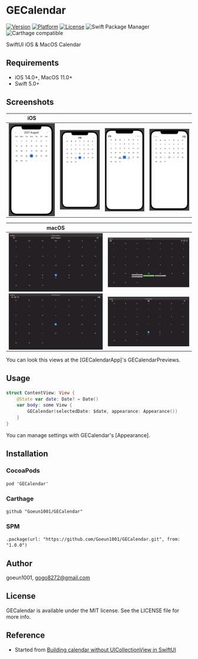 # GECalendar

[![Version](https://img.shields.io/cocoapods/v/GECalendar.svg?style=flat)](https://cocoapods.org/pods/GECalendar)
[![Platform](https://img.shields.io/cocoapods/p/GECalendar.svg?style=flat)](https://cocoapods.org/pods/GECalendar)
[![License](https://img.shields.io/cocoapods/l/GECalendar.svg?style=flat)](https://cocoapods.org/pods/GECalendar)
![Swift Package Manager](https://img.shields.io/badge/Swift_Package_Manager-compatible-4BC51D.svg?style=flat)
![Carthage compatible](https://img.shields.io/badge/Carthage-compatible-4BC51D.svg?style=flat)

SwiftUI iOS & MacOS Calendar

## Requirements

- iOS 14.0+, MacOS 11.0+
- Swift 5.0+

## Screenshots

| iOS                                                         |                                                           |                                                           |                                                            |
| ----------------------------------------------------------- | --------------------------------------------------------- | --------------------------------------------------------- | ---------------------------------------------------------- |
| <img align="left" width="400" src="./images/iOS/three.png"> | <img align="left" width="400" src="./images/iOS/two.png"> | <img align="left" width="400" src="./images/iOS/one.png"> | <img align="left" width="400" src="./images/iOS/four.png"> |

| macOS                                                       |                                                            |
| ----------------------------------------------------------- | ---------------------------------------------------------- |
| <img align="left" width="700" src="./images/OSX/two.png">   | <img align="left" width="700" src="./images/OSX/one.png">  |
| <img align="left" width="700" src="./images/OSX/three.png"> | <img align="left" width="700" src="./images/OSX/four.png"> |

You can look this views at the [GECalendarApp]'s GECalendarPreviews.

## Usage

```swift
struct ContentView: View {
    @State var date: Date? = Date()
    var body: some View {
        GECalendar(selectedDate: $date, appearance: Appearance())
    }
}
```

You can manage settings with GECalendar's [Appearance].

## Installation

### CocoaPods

```
pod 'GECalendar'
```

### Carthage

```
github "Goeun1001/GECalendar"
```

### SPM

```
.package(url: "https://github.com/Goeun1001/GECalendar.git", from: "1.0.0")
```

## Author

goeun1001, [gogo8272@gmail.com](mailto:gogo8272@gmail.com)

## License

GECalendar is available under the MIT license. See the LICENSE file for more info.

## Reference

- Started from [Building calendar without UICollectionView in SwiftUI](https://swiftwithmajid.com/2020/05/06/building-calendar-without-uicollectionview-in-swiftui/)
